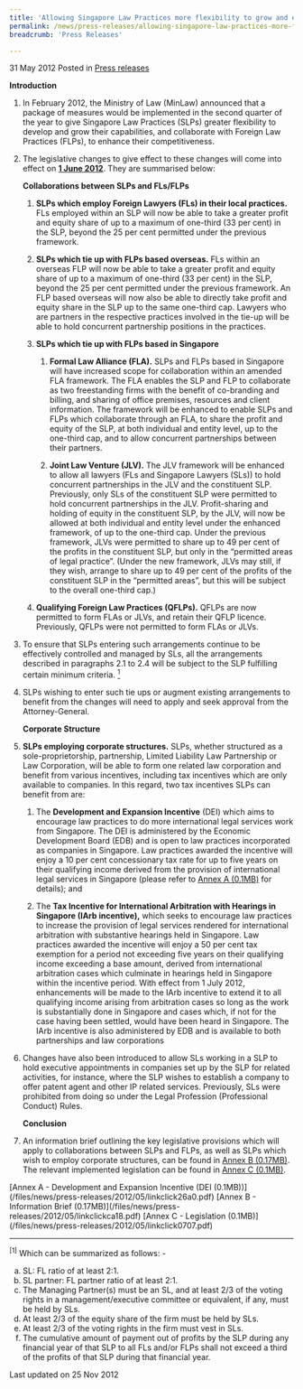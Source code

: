 ```yaml
---
title: 'Allowing Singapore Law Practices more flexibility to grow and enhance international competitiveness'
permalink: /news/press-releases/allowing-singapore-law-practices-more-flexibility-to-grow-and-enhance-international-competitiveness
breadcrumb: 'Press Releases'

---
```






<div class="sub-list">
<p>31 May 2012 Posted in <a href="/news/press-releases">Press releases</a></p>            
<p><strong>Introduction</strong></p>        
<ol>
<li><p>In February 2012, the Ministry of Law (MinLaw) announced that a package of measures  would be implemented in the second quarter of the year to give Singapore Law Practices (SLPs) greater flexibility to develop and grow their capabilities, and collaborate with Foreign Law Practices (FLPs), to enhance their competitiveness.</p></li>
<li><p>  The legislative changes to give effect to these changes will come into effect on <u><strong>1 June 2012</strong></u>. They are summarised below:</p>   
<strong>Collaborations between SLPs and FLs/FLPs</strong>
<ol>
<li><p><strong>SLPs which employ Foreign Lawyers (FLs) in their local practices.</strong> FLs employed within an SLP will now be able to take a greater profit and equity share of up to a maximum of one-third (33 per cent) in the SLP, beyond the 25 per cent permitted under the previous framework.</p></li>
<li><p><strong>SLPs which tie up with FLPs based overseas.</strong> FLs within an overseas FLP will now be able to take a greater profit and equity share of up to a maximum of one-third (33 per cent) in the SLP, beyond the 25 per cent permitted under the previous framework. An FLP based overseas will now also be able to directly take profit and equity share in the SLP up to the same one-third cap. Lawyers who are partners in the respective practices involved in the tie-up will be able to hold concurrent partnership positions in the practices.</p></li>
<li><p><strong>SLPs which tie up with FLPs based in Singapore</strong></p>
        
<ol>
<li><p><strong>Formal Law Alliance (FLA).</strong> SLPs and FLPs based in Singapore will have increased scope for collaboration within an amended FLA framework. The FLA enables the SLP and FLP to collaborate as two freestanding firms with the benefit of co-branding and billing, and sharing of office premises, resources and client information. The framework will be enhanced to enable SLPs and FLPs which collaborate through an FLA, to share the profit and equity of the SLP, at both individual and entity level, up to the one-third cap, and to allow concurrent partnerships between their partners.</p>
            
            
</li>
<li><p> <strong>Joint Law Venture (JLV).</strong> The JLV framework will be enhanced to allow all lawyers (FLs and Singapore Lawyers (SLs)) to hold concurrent partnerships in the JLV and the constituent SLP. Previously, only SLs of the constituent SLP were permitted to hold concurrent partnerships in the JLV. Profit-sharing and holding of equity in the constituent SLP, by the JLV, will now be allowed at both individual and entity level under the enhanced framework, of up to the one-third cap. Under the previous framework, JLVs were permitted to share up to 49 per cent of the profits in the constituent SLP, but only in the “permitted areas of legal practice”. (Under the new framework, JLVs may still, if they wish, arrange to share up to 49 per cent of the profits of the constituent SLP in the “permitted areas”, but this will be subject to the overall one-third cap.)</p></li>
 </ol>
 </li>
<li><p><strong>Qualifying Foreign Law Practices (QFLPs).</strong> QFLPs are now permitted to form FLAs or JLVs, and retain their QFLP licence. Previously, QFLPs were not permitted to form FLAs or JLVs.</p> </li>
        
    
  </ol>
  </li>
  <li><p>To ensure that SLPs entering such arrangements continue to be effectively controlled and managed by SLs, all the arrangements described in paragraphs 2.1 to 2.4 will be subject to  the SLP fulfilling certain minimum criteria. <a href="#fn"><sup>1</sup></a></p></li>
 <li><p> SLPs wishing to enter such tie ups or augment existing arrangements to benefit from the changes will need to apply and seek approval from the Attorney-General.
</p></li>
 <strong>Corporate Structure</strong>
 <li><p><strong>SLPs employing corporate structures.</strong> SLPs, whether structured as a sole-proprietorship, partnership, Limited Liability Law Partnership or Law Corporation, will be able to form one related law corporation and benefit from various incentives, including tax incentives which are only available to companies. In this regard, two tax incentives SLPs can benefit from are:</p>
 <ol>
 <li><p>
The <strong>Development and Expansion Incentive</strong> (DEI) which aims to encourage law practices to do more international legal services work from Singapore. The DEI is administered by the Economic Development Board (EDB) and is open to law practices incorporated as companies in Singapore. Law practices awarded the incentive will enjoy a 10 per cent concessionary tax rate for up to five years on their qualifying income derived from the provision of international legal services in Singapore (please refer to <a href="/files/news/press-releases/2012/05/linkclick26a0.pdf">Annex A (0.1MB)</a>  for details); and
 </p></li>
 <li><p>
The <strong>Tax Incentive for International Arbitration with Hearings in Singapore (IArb incentive),</strong> which seeks to encourage law practices to increase the provision of legal services rendered for international arbitration with substantive hearings held in Singapore. Law practices awarded the incentive will enjoy a 50 per cent tax exemption for a period not exceeding five years on their qualifying income exceeding a base amount, derived from international arbitration cases which culminate in hearings held in Singapore within the incentive period. With effect from 1 July 2012, enhancements will be made to the IArb incentive to extend it to all qualifying income arising from arbitration cases so long as the work is substantially done in Singapore and cases which, if not for the case having been settled, would have been heard in Singapore. The IArb incentive is also administered by EDB and is available to both partnerships and law corporations
</p></li>
</ol>
      
</li>
<li><p>
Changes have also been introduced to allow SLs working in a SLP to hold executive appointments in companies set up by the SLP for related activities, for instance, where the SLP wishes to establish a company to offer patent agent and other IP related services. Previously, SLs were prohibited from doing so under the Legal Profession (Professional Conduct) Rules.
</p></li>
<strong>Conclusion</strong>
 <li><p>
 An information brief outlining the key legislative provisions which will apply to collaborations between SLPs and FLPs, as well as SLPs which wish to employ corporate structures, can be found in <a href="/files/news/press-releases/2012/05/linkclickca18.pdf">Annex B (0.17MB)</a>. The relevant implemented legislation can be found in <a href="/files/news/press-releases/2012/05/linkclick0707.pdf">Annex C (0.1MB)</a>.
 </p></li>
</ol>
    

    
</div>
[Annex A - Development and Expansion Incentive (DEI (0.1MB))](/files/news/press-releases/2012/05/linkclick26a0.pdf)  
[Annex B - Information Brief (0.17MB)](/files/news/press-releases/2012/05/linkclickca18.pdf)  
[Annex C - Legislation (0.1MB)](/files/news/press-releases/2012/05/linkclick0707.pdf)


---

<p id="fn"><sup>[1]</sup> Which can be summarized as follows: -</p>

<ol style="list-style-type: lower-alpha;">
<li>SL: FL ratio of at least 2:1.</li>
<li>SL partner: FL partner ratio of at least 2:1.</li>
<li>The Managing Partner(s) must be an SL, and at least 2/3 of the voting rights in a management/executive committee or equivalent, if any, must be held by SLs.</li>
<li>At least 2/3 of the equity share of the firm must be held by SLs.</li>
<li>At least 2/3 of the voting rights in the firm must vest in SLs. </li>
<li>The cumulative amount of payment out of profits by the SLP during any financial year of that SLP to all FLs and/or FLPs shall not exceed a third of the profits of that SLP during that financial year.</li>
</ol>

<p class="right-side-updated">Last updated on 25 Nov 2012</p>
